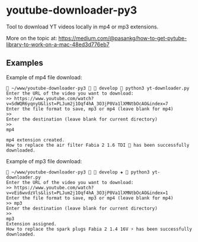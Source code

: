 # youtube-downloader-py3
Tool to download YT videos locally in mp4 or mp3 extensions.  

More on the topic at: https://medium.com/@pasankg/how-to-get-pytube-library-to-work-on-a-mac-48ed3d776eb7

## Examples
Example of mp4 file download:

```
 ~/www/youtube-downloader-py3   develop  python3 yt-downloader.py
Enter the URL of the video you want to download:
>> https://www.youtube.com/watch?v=SdWQR6yqnyU&list=PLJum2j1Oqf4hA_3O3jP0Va1lXMNtbOcAO&index=7
Enter the file format to save, mp3 or mp4 (leave blank for mp4)
>>
Enter the destination (leave blank for current directory)
>>
mp4

mp4 extension created.
How to replace the air filter Fabia 2 1.6 TDI 💨 has been successfully downloaded.
```

Example of mp3 file download:

```
 ~/www/youtube-downloader-py3   develop ✚  python3 yt-downloader.py
Enter the URL of the video you want to download:
>> https://www.youtube.com/watch?v=vEi6wvdzVls&list=PLJum2j1Oqf4hA_3O3jP0Va1lXMNtbOcAO&index=1
Enter the file format to save, mp3 or mp4 (leave blank for mp4)
>> mp3
Enter the destination (leave blank for current directory)
>>
mp3
Extension assigned.
How to replace the spark plugs Fabia 2 1.4 16V ⚡ has been successfully downloaded.
```
